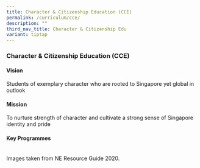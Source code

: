 ```yaml
---
title: Character & Citizenship Education (CCE)
permalink: /curriculum/cce/
description: ""
third_nav_title: Character & Citizenship Edu
variant: tiptap
---
```

<h3><strong>Character &amp; Citizenship Education (CCE)</strong></h3><h4><strong>Vision</strong></h4><p>Students of exemplary character who are rooted to Singapore yet global in outlook</p><h4><strong>Mission</strong></h4><p>To nurture strength of character and cultivate a strong sense of Singapore identity and pride</p><h4><strong>Key Programmes</strong></h4><p><br>Images taken from NE Resource Guide 2020.</p>
